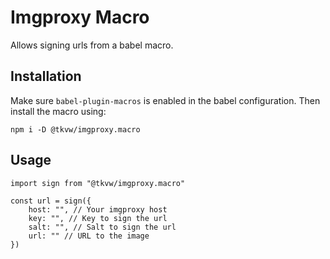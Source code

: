 # Imgproxy Macro

Allows signing urls from a babel macro. 

## Installation 

Make sure `babel-plugin-macros` is enabled in the babel configuration. 
Then install the macro using: 

```
npm i -D @tkvw/imgproxy.macro
```

## Usage 

```
import sign from "@tkvw/imgproxy.macro" 

const url = sign({
    host: "", // Your imgproxy host
    key: "", // Key to sign the url 
    salt: "", // Salt to sign the url
    url: "" // URL to the image
})
```
